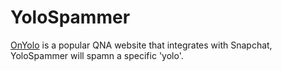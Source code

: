 # YoloSpammer
[OnYolo](https://onyolo.com/) is a popular QNA website that integrates with Snapchat, YoloSpammer will spamn a specific 'yolo'.
